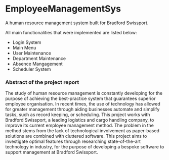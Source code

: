 # EmployeeManagementSys
A human resource management system built for Bradford Swissport.

All main functionalities that were implemented are listed below:  
- Login System  
- Main Menu  
- User Maintenance  
- Department Maintenance  
- Absence Mangagement  
- Scheduler System  

### Abstract of the project report
The study of human resource management is constantly developing for the purpose of achieving the best-practice system that guarantees superior employee organisation. In recent times, the use of technology has allowed for greater management through aiding businesses automate and simplify tasks, such as record keeping, or scheduling.
This project works with Bradford Swissport, a leading logistics and cargo handling company, to improve its current employee management method. The problem in the method stems from the lack of technological involvement as paper-based solutions are combined with cluttered software. This project aims to investigate optimal features through researching state-of-the-art technology in industry, for the purpose of developing a bespoke software to support management at Bradford Swissport.

